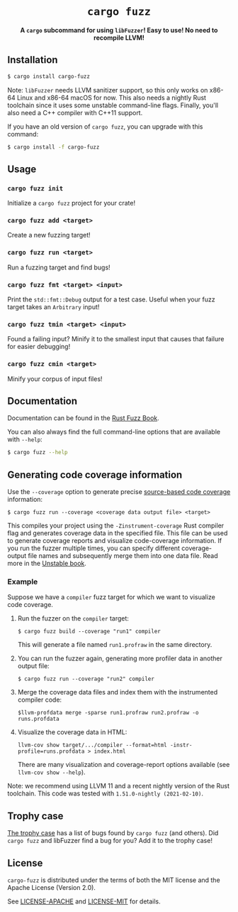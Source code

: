 <div align="center">
  <h1><code>cargo fuzz</code></h1>

  <p><b>A <code>cargo</code> subcommand for using <code>libFuzzer</code>! Easy to use! No need to recompile LLVM!</b></p>
</div>

## Installation

```sh
$ cargo install cargo-fuzz
```

Note: `libFuzzer` needs LLVM sanitizer support, so this only works on x86-64
Linux and x86-64 macOS for now. This also needs a nightly Rust toolchain since
it uses some unstable command-line flags. Finally, you'll also need a C++
compiler with C++11 support.

If you have an old version of `cargo fuzz`, you can upgrade with this command:

```sh
$ cargo install -f cargo-fuzz
```

## Usage

### `cargo fuzz init`

Initialize a `cargo fuzz` project for your crate!

### `cargo fuzz add <target>`

Create a new fuzzing target!

### `cargo fuzz run <target>`

Run a fuzzing target and find bugs!

### `cargo fuzz fmt <target> <input>`

Print the `std::fmt::Debug` output for a test case. Useful when your fuzz target
takes an `Arbitrary` input!

### `cargo fuzz tmin <target> <input>`

Found a failing input? Minify it to the smallest input that causes that failure
for easier debugging!

### `cargo fuzz cmin <target>`

Minify your corpus of input files!

## Documentation

Documentation can be found in the [Rust Fuzz
Book](https://rust-fuzz.github.io/book/cargo-fuzz.html).

You can also always find the full command-line options that are available with
`--help`:

```sh
$ cargo fuzz --help
```

## Generating code coverage information

Use the `--coverage` option to generate precise
[source-based code coverage](https://blog.rust-lang.org/inside-rust/2020/11/12/source-based-code-coverage.html)
information:
```
$ cargo fuzz run --coverage <coverage data output file> <target>
```
This compiles your project using the `-Zinstrument-coverage` Rust compiler flag and generates coverage data in the
specified file. This file can be used to generate coverage reports and visualize code-coverage information.
If you run the fuzzer multiple times, you can specify different coverage-output file names and subsequently merge them
into one data file.
Read more in the [Unstable book](https://doc.rust-lang.org/beta/unstable-book/compiler-flags/source-based-code-coverage.html#installing-llvm-coverage-tools).

### Example

Suppose we have a `compiler` fuzz target for which we want to visualize code coverage.

1. Run the fuzzer on the `compiler` target:
   
   `$ cargo fuzz build --coverage "run1" compiler`
   
   This will generate a file named `run1.profraw` in the same directory.

2. You can run the fuzzer again, generating more profiler data in another output file:

   `$ cargo fuzz run --coverage "run2" compiler`

3. Merge the coverage data files and index them with the instrumented compiler code: 
  
   `$llvm-profdata merge -sparse run1.profraw run2.profraw -o runs.profdata`

4. Visualize the coverage data in HTML:

   `llvm-cov show target/.../compiler --format=html -instr-profile=runs.profdata > index.html`
   
   There are many visualization and coverage-report options available (see `llvm-cov show --help`).

Note: we recommend using LLVM 11 and a recent nightly version of the Rust toolchain.
This code was tested with `1.51.0-nightly (2021-02-10)`.

## Trophy case

[The trophy case](https://github.com/rust-fuzz/trophy-case) has a list of bugs
found by `cargo fuzz` (and others). Did `cargo fuzz` and libFuzzer find a bug
for you? Add it to the trophy case!

## License

`cargo-fuzz` is distributed under the terms of both the MIT license and the
Apache License (Version 2.0).

See [LICENSE-APACHE](./LICENSE-APACHE) and [LICENSE-MIT](./LICENSE-MIT) for
details.
